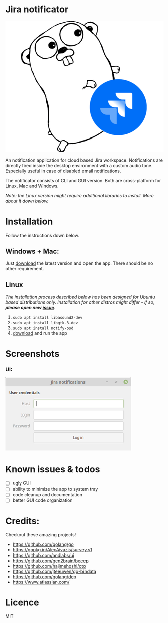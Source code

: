 Jira notificator
=================

![logo](doc/logo.png)

An notification application for cloud based Jira workspace. Notifications are directly fired inside the desktop environment with a custom audio tone. Especially useful in case of disabled email notifications.

The notificator consists of CLI and GUI version. Both are cross-platform for Linux, Mac and Windows.

_Note: the Linux version might require additional libraries to install. More about it down below._

# Installation

Follow the instructions down below.

## Windows + Mac:

Just [download](https://github.com/vlachmilan/jira-notificator/releases) the latest version  and open the app. There should be no other requirement.

## Linux

_The installation process described below has been designed for Ubuntu based distributions only. Installation for other distros might differ - if so, **please open new [issue](https://github.com/vlachmilan/jira-notificator/issues)**._

1. `sudo apt install libasound2-dev`
2. `sudo apt install libgtk-3-dev`
3. `sudo apt install notify-osd`
4. [download](https://github.com/vlachmilan/jira-notificator/releases) and run the app 

# Screenshots

### UI:
![screenshot1](doc/screenshot1.png)

# Known issues & todos
- [ ] ugly GUI
- [ ] ability to minimize the app to system tray
- [ ] code cleanup and documentation
- [ ] better GUI code organization

# Credits:

Checkout these amazing projects!

- https://github.com/golang/go
- https://gopkg.in/AlecAivazis/survey.v1
- https://github.com/andlabs/ui
- https://github.com/gen2brain/beeep
- https://github.com/hajimehoshi/oto
- https://github.com/jteeuwen/go-bindata
- https://github.com/golang/dep
- https://www.atlassian.com/


# Licence

MIT